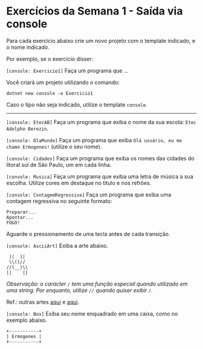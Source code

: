 # Exercícios da Semana 1 - Saída via console

Para cada exercício abaixo crie um novo projeto com o template indicado, e o nome indicado.

Por exemplo, se o exercício disser:

```[console: Exercicio1]``` Faça um programa que ...

Você criará um projeto utilizando o comando:

```
dotnet new console -o Exercicio1
```

Caso o tipo não seja indicado, utilize o template `console`.

---

`[console: EtecAB]` Faça um programa que exiba o nome da sua escola: `Etec Adolpho Berezin`.

`[console: OlaMundo]` Faça um programa que exiba `Olá usuário, eu me chamo Ermogenes!` (utilize o seu nome).

`[console: Cidades]` Faça um programa que exiba os nomes das cidades do litoral sul de São Paulo, um em cada linha.

`[console: Musica]` Faça um programa que exiba uma letra de música a sua escolha. Utilize cores em destaque no título e nos refrões.

`[console: ContagemRegressiva]` Faça um programa que exiba uma contagem regressiva no seguinte formato:

```
Preparar...
Apontar...
FOGO!
```

Aguarde o pressionamento de uma tecla antes de cada transição.

`[console: AsciiArt]` Exiba a arte abaixo.

```
 ||  || 
 \\()// 
//(__)\\
||    ||
```

_Observação: o caracter `/` tem uma função especial quando utilizado em uma string. Por enquanto, utilize `//` quando quiser exibir `/`._

Ref.: outras artes [aqui](https://www.asciiart.eu/) e [aqui](http://patorjk.com/software/taag/).

`[console: Box]` Exiba seu nome enquadrado em uma caixa, como no exemplo abaixo.

```
+-----------+
| Ermogenes |
+-----------+
```
